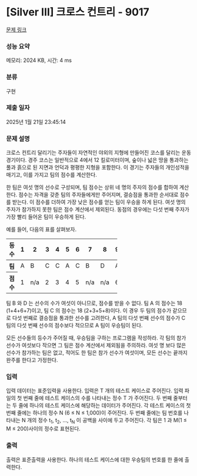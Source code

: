 # [Silver III] 크로스 컨트리 - 9017 

[문제 링크](https://www.acmicpc.net/problem/9017) 

### 성능 요약

메모리: 2024 KB, 시간: 4 ms

### 분류

구현

### 제출 일자

2025년 1월 21일 23:45:14

### 문제 설명

<p>크로스 컨트리 달리기는 주자들이 자연적인 야외의 지형에 만들어진 코스를 달리는 운동 경기이다. 경주 코스는 일반적으로 4에서 12 킬로미터이며, 숲이나 넓은 땅을 통과하는 풀과 흙으로 된 지면과 언덕과 평평한 지형을 포함한다. 이 경기는 주자들의 개인성적을 매기고, 이를 가지고 팀의 점수를 계산한다. </p>

<p>한 팀은 여섯 명의 선수로 구성되며, 팀 점수는 상위 네 명의 주자의 점수를 합하여 계산한다. 점수는 자격을 갖춘 팀의 주자들에게만 주어지며, 결승점을 통과한 순서대로 점수를 받는다. 이 점수를 더하여 가장 낮은 점수를 얻는 팀이 우승을 하게 된다. 여섯 명의 주자가 참가하지 못한 팀은 점수 계산에서 제외된다. 동점의 경우에는 다섯 번째 주자가 가장 빨리 들어온 팀이 우승하게 된다.</p>

<p>예를 들어, 다음의 표를 살펴보자.</p>

<table class="table table-bordered" style="width:60%">
	<thead>
		<tr>
			<th>등수</th>
			<th>1</th>
			<th>2</th>
			<th>3</th>
			<th>4</th>
			<th>5</th>
			<th>6</th>
			<th>7</th>
			<th>8</th>
			<th>9</th>
			<th>10</th>
			<th>11</th>
			<th>12</th>
			<th>13</th>
			<th>14</th>
			<th>15</th>
		</tr>
	</thead>
	<tbody>
		<tr>
			<th>팀</th>
			<td>A</td>
			<td>B</td>
			<td>C</td>
			<td>C</td>
			<td>A</td>
			<td>C</td>
			<td>B</td>
			<td>D</td>
			<td>A</td>
			<td>A</td>
			<td>C</td>
			<td>A</td>
			<td>C</td>
			<td>C</td>
			<td>A</td>
		</tr>
		<tr>
			<th>점수</th>
			<td>1</td>
			<td>n/a</td>
			<td>2</td>
			<td>3</td>
			<td>4</td>
			<td>5</td>
			<td>n/a</td>
			<td>n/a</td>
			<td>6</td>
			<td>7</td>
			<td>8</td>
			<td>9</td>
			<td>10</td>
			<td>11</td>
			<td>12</td>
		</tr>
	</tbody>
</table>

<p>팀 B 와 D 는 선수의 수가 여섯이 아니므로, 점수를 받을 수 없다. 팀 A 의 점수는 18 (1+4+6+7)이고, 팀 C 의 점수는 18 (2+3+5+8)이다. 이 경우 두 팀의 점수가 같으므로 다섯 번째로 결승점을 통과한 선수를 고려한다, A 팀의 다섯 번째 선수의 점수가 C 팀의 다섯 번째 선수의 점수보다 적으므로 A 팀이 우승팀이 된다.</p>

<p>모든 선수들의 등수가 주어질 때, 우승팀을 구하는 프로그램을 작성하라. 각 팀의 참가 선수가 여섯보다 작으면 그 팀은 점수 계산에서 제외됨을 주의하라. 여섯 명 보다 많은 선수가 참가하는 팀은 없고, 적어도 한 팀은 참가 선수가 여섯이며, 모든 선수는 끝까지 완주를 한다고 가정한다.</p>

### 입력 

 <p>입력 데이터는 표준입력을 사용한다. 입력은 T 개의 테스트 케이스로 주어진다. 입력 파일의 첫 번째 줄에 테스트 케이스의 수를 나타내는 정수 T 가 주어진다. 두 번째 줄부터는 두 줄에 하나의 테스트 케이스에 해당하는 데이터가 주어진다. 각 테스트 케이스의 첫 번째 줄에는 하나의 정수 N (6 ≤ N ≤ 1,000)이 주어진다. 두 번째 줄에는 팀 번호를 나타내는 N 개의 정수 t<sub>1</sub>, t<sub>2</sub>, …, t<sub>N</sub> 이 공백을 사이에 두고 주어진다. 각 팀은 1 과 M(1 ≤ M ≤ 200)사이의 정수로 표현된다.</p>

### 출력 

 <p>출력은 표준출력을 사용한다. 하나의 테스트 케이스에 대한 우승팀의 번호를 한 줄에 출력한다. </p>

